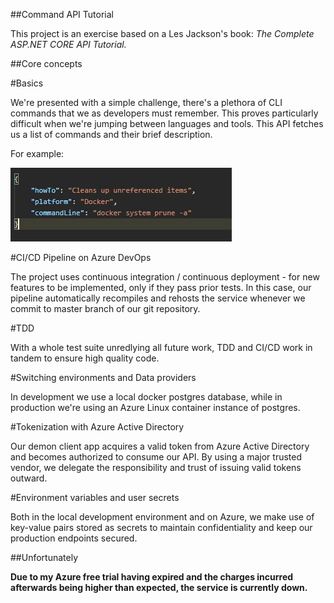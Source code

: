 ##Command API Tutorial

This project is an exercise based on a Les Jackson's book:
*The Complete ASP.NET CORE API Tutorial.*

##Core concepts

#Basics

We're presented with a simple challenge, there's a plethora of CLI commands that we as developers must remember. This proves particularly difficult when we're jumping between languages and tools. This API fetches us a list of commands and their brief description.

For example:

![alt text](https://github.com/Piterino/commapitut/blob/main/exampleCommApiResult.png?raw=true)

#CI/CD Pipeline on Azure DevOps

The project uses continuous integration / continuous deployment - for new features to be implemented, only if they pass prior tests. In this case, our pipeline automatically recompiles and rehosts the service whenever we commit to master branch of our git repository.

#TDD

With a whole test suite unredlying all future work, TDD and CI/CD work in tandem to ensure high quality code.

#Switching environments and Data providers

In development we use a local docker postgres database, while in production we're using an Azure Linux container instance of postgres.

#Tokenization with Azure Active Directory

Our demon client app acquires a valid token from Azure Active Directory and becomes authorized to consume our API. By using a major trusted vendor, we delegate the responsibility and trust of issuing valid tokens outward.

#Environment variables and user secrets

Both in the local development environment and on Azure, we make use of key-value pairs stored as secrets to maintain confidentiality and keep our production endpoints secured.

##Unfortunately

**Due to my Azure free trial having expired and the charges incurred afterwards being higher than expected, the service is currently down.**
